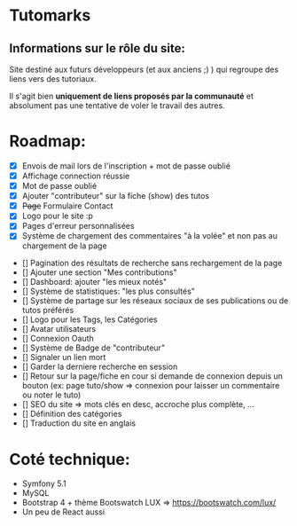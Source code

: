 # Tutomarks


Informations sur le rôle du site:
--
Site destiné aux futurs développeurs (et aux anciens ;) ) qui regroupe des liens vers des tutoriaux.

Il s'agit bien **uniquement de liens proposés par la communauté** et absolument pas une tentative de voler le travail des autres.


# Roadmap:

- [x] Envois de mail lors de l'inscription + mot de passe oublié
- [x] Affichage connection réussie
- [x] Mot de passe oublié
- [x] Ajouter "contributeur" sur la fiche (show) des tutos
- [x] ~~Page~~ Formulaire Contact
- [x] Logo pour le site :p
- [x] Pages d'erreur personnalisées
- [x] Système de chargement des commentaires "à la volée" et non pas au chargement de la page
- [] Pagination des résultats de recherche sans rechargement de la page
- [] Ajouter une section "Mes contributions"
- [] Dashboard: ajouter "les mieux notés"
- [] Système de statistiques: "les plus consultés"
- [] Système de partage sur les réseaux sociaux de ses publications ou de tutos préférés
- [] Logo pour les Tags, les Catégories
- [] Avatar utilisateurs
- [] Connexion Oauth
- [] Système de Badge de "contributeur"
- [] Signaler un lien mort
- [] Garder la derniere recherche en session
- [] Retour sur la page/fiche en cour si demande de connexion depuis un bouton (ex: page tuto/show => connexion pour laisser un commentaire ou noter le tuto)
- [] SEO du site => mots clés en desc, accroche plus complète, ...
- [] Définition des catégories
- [] Traduction du site en anglais

# Coté technique:

- Symfony 5.1
- MySQL
- Bootstrap 4 + thème Bootswatch LUX =>  https://bootswatch.com/lux/
- Un peu de React aussi
